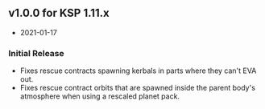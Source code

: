 ## v1.0.0 for KSP 1.11.x

 - 2021-01-17

### Initial Release

* Fixes rescue contracts spawning kerbals in parts where they can't EVA out.
* Fixes rescue contract orbits that are spawned inside the parent body's atmosphere when using a rescaled planet pack.
